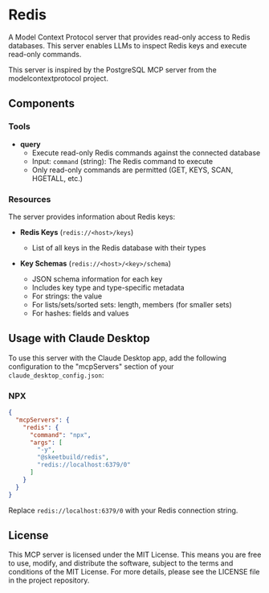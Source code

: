 # Redis

A Model Context Protocol server that provides read-only access to Redis databases. This server enables LLMs to inspect Redis keys and execute read-only commands.

This server is inspired by the PostgreSQL MCP server from the modelcontextprotocol project.

## Components

### Tools

- **query**
  - Execute read-only Redis commands against the connected database
  - Input: `command` (string): The Redis command to execute
  - Only read-only commands are permitted (GET, KEYS, SCAN, HGETALL, etc.)

### Resources

The server provides information about Redis keys:

- **Redis Keys** (`redis://<host>/keys`)
  - List of all keys in the Redis database with their types
  
- **Key Schemas** (`redis://<host>/<key>/schema`)
  - JSON schema information for each key
  - Includes key type and type-specific metadata
  - For strings: the value
  - For lists/sets/sorted sets: length, members (for smaller sets)
  - For hashes: fields and values

## Usage with Claude Desktop

To use this server with the Claude Desktop app, add the following configuration to the "mcpServers" section of your `claude_desktop_config.json`:

### NPX

```json
{
  "mcpServers": {
    "redis": {
      "command": "npx",
      "args": [
        "-y",
        "@skeetbuild/redis",
        "redis://localhost:6379/0"
      ]
    }
  }
}
```

Replace `redis://localhost:6379/0` with your Redis connection string.

## License

This MCP server is licensed under the MIT License. This means you are free to use, modify, and distribute the software, subject to the terms and conditions of the MIT License. For more details, please see the LICENSE file in the project repository. 